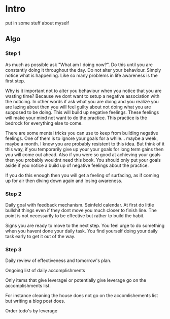 
# Intro

put in some stuff about myself

## Algo

### Step 1

As much as possible ask "What am I doing now?". Do this until you are constantly doing it throughout the day. Do not alter your behaviour. Simply notice what is happening. Like so many problems in life awareness is the first step. 

Why is it important not to alter you behaviour when you notice that you are wasting time? Because we dont want to setup a negative association with the noticing. In other words if ask what you are doing and you realize you are lazing about then you will feel guilty about not doing what you are supposed to be doing. This will build up negative feelings. These feelings will make your mind not want to do the practice. This practice is the bedrock for everything else to come. 

There are some mental tricks you can use to keep from building negative feelings. One of them is to ignore your goals for a while... maybe a week, maybe a month. I know you are probably resistent to this idea. But think of it this way, if you temporarily give up your your goals for long term gains then you will come out ahead. Also if you were so good at achieving your goals then you probably wouldnt need this book. You should only put your goals aside if you notice a build up of negative feelings about the practice.   

If you do this enough then you will get a feeling of surfacing, as if coming up for air then diving down again and losing awareness.

### Step 2

Daily goal with feedback mechanism. Seinfeld calendar. At first do little bullshit things even if they dont move you much closer to finish line. The point is not necessarily to be effective but rather to build the habit. 

Signs you are ready to move to the next step. You feel urge to do something when you havent done your daily task. You find yourself doing your daily task early to get it out of the way. 

### Step 3 

Daily review of effectiveness and tomorrow's plan.  

Ongoing list of daily accomplishments

Only items that give leveragei or potentially give leverage go on the accomplishments list.

For instance cleaning the house does not go on the accomlishements list but writing a blog post does.

Order todo's by leverage


